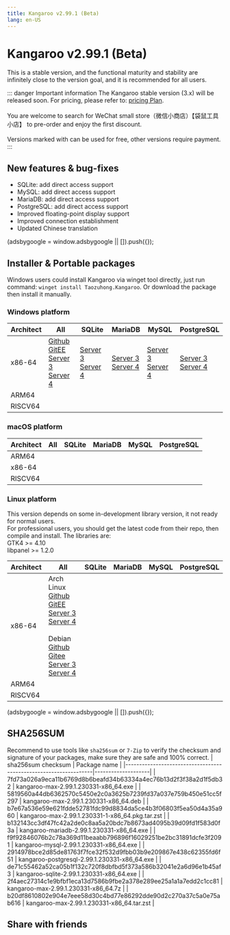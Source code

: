 ```yaml
---
title: Kangaroo v2.99.1 (Beta)
lang: en-US
---
```


# Kangaroo v2.99.1 (Beta)
This is a stable version, and the functional maturity and stability are infinitely close to the version goal, and it is recommended for all users.

::: danger Important information
The Kangaroo stable version (3.x) will be released soon. For pricing, please refer to: [pricing Plan](../document/pricing.md).<br/><br/>
You are welcome to search for WeChat small store（微信小商店）【袋鼠工具小店】 to pre-order and enjoy the first discount. <br/><br/>
Versions marked with <Badge text="Dev" /> <Badge text="Beta"/> can be used for free, other versions require payment.
:::


## New features & bug-fixes
- SQLite: add direct access support
- MySQL: add direct access support
- MariaDB: add direct access support
- PostgreSQL: add direct access support
- Improved floating-point display support
- Improved connection establishment
- Updated Chinese translation

<div>
    <script2 type="text/javascript" async="true" src="https://pagead2.googlesyndication.com/pagead/js/adsbygoogle.js" />
    <ins class="adsbygoogle"
        style="display:block; text-align:center;"
        data-ad-layout="in-article"
        data-ad-format="fluid"
        data-ad-client="ca-pub-3975819313740938"
        data-ad-slot="6760827895"></ins>
    <script2 type="text/javascript">
        (adsbygoogle = window.adsbygoogle || []).push({});
    </script2>
</div>

## Installer & Portable packages
Windows users could install Kangaroo via winget tool directly, just run command: `winget install Taozuhong.Kangaroo`. Or download the package then install it manually.

### Windows platform
| Architect         | All               | SQLite            | MariaDB           | MySQL             | PostgreSQL        |
|-------------------|-------------------|-------------------|-------------------|-------------------|-------------------|
| x86-64            |[Github](https://github.com/dbkangaroo/kangaroo/releases/download/v2.99.1.230331/kangaroo-max-2.99.1.230331-x86_64.exe) <br/> [GitEE](https://gitee.com/dbkangaroo/kangaroo/releases/download/v2.99.1.230331/kangaroo-max-2.99.1.230331-x86_64.exe) <br/> [Server 3](https://kangaroo.awaysoft.com/downloads/v2.99.1.230331/kangaroo-max-2.99.1.230331-x86_64.exe) <br/> [Server 4](https://d4.injdk.cn/dbkangaroo/v2.99.1.230331/kangaroo-max-2.99.1.230331-x86_64.exe) | [Server 3](https://kangaroo.awaysoft.com/downloads/v2.99.1.230331/kangaroo-sqlite-2.99.1.230331-x86_64.exe) <br/> [Server 4](https://d4.injdk.cn/dbkangaroo/v2.99.1.230331/kangaroo-sqlite-2.99.1.230331-x86_64.exe) | [Server 3](https://kangaroo.awaysoft.com/downloads/v2.99.1.230331/kangaroo-mariadb-2.99.1.230331-x86_64.exe) <br/> [Server 4](https://d4.injdk.cn/dbkangaroo/v2.99.1.230331/kangaroo-mariadb-2.99.1.230331-x86_64.exe) | [Server 3](https://kangaroo.awaysoft.com/downloads/v2.99.1.230331/kangaroo-mysql-2.99.1.230331-x86_64.exe) <br/> [Server 4](https://d4.injdk.cn/dbkangaroo/v2.99.1.230331/kangaroo-mysql-2.99.1.230331-x86_64.exe) | [Server 3](https://kangaroo.awaysoft.com/downloads/v2.99.1.230331/kangaroo-postgresql-2.99.1.230331-x86_64.exe) <br/> [Server 4](https://d4.injdk.cn/dbkangaroo/v2.99.1.230331/kangaroo-postgresql-2.99.1.230331-x86_64.exe) |
| ARM64             | | | | | |
| RISCV64           | | | | | |

### macOS platform
| Architect         | All               | SQLite            | MariaDB           | MySQL             | PostgreSQL        |
|-------------------|-------------------|-------------------|-------------------|-------------------|-------------------|
| ARM64             | | | | | |
| x86-64            | | | | | |
| RISCV64           | | | | | |


### Linux platform
This version depends on some in-development library version, it not ready for normal users.<br/>
For professional users, you should get the latest code from their repo, then compile and install. The libraries are:<br/>
GTK4 >= 4.10 <br/>
libpanel >= 1.2.0

| Architect         | All               | SQLite            | MariaDB           | MySQL             | PostgreSQL        |
|-------------------|-------------------|-------------------|-------------------|-------------------|-------------------|
| x86-64            | Arch Linux<br/>[Github](https://github.com/dbkangaroo/kangaroo/releases/download/v2.99.1.230331/kangaroo-max-2.99.1.230331-1-x86_64.pkg.tar.zst) <br/> [GitEE](https://gitee.com/dbkangaroo/kangaroo/releases/download/v2.99.1.230331/kangaroo-max-2.99.1.230331-1-x86_64.pkg.tar.zst) <br/>[Server 3](https://kangaroo.awaysoft.com/downloads/v2.99.1.230331/kangaroo-max-2.99.1.230331-1-x86_64.pkg.tar.zst) <br/> [Server 4](https://d4.injdk.cn/dbkangaroo/v2.99.1.230331/kangaroo-max-2.99.1.230331-1-x86_64.pkg.tar.zst)<br/><br/> Debian<br/> [Github](https://github.com/dbkangaroo/kangaroo/releases/download/v2.99.1.230331/kangaroo-max-2.99.1.230331-x86_64.deb) <br/>[Gitee](https://gitee.com/dbkangaroo/kangaroo/releases/download/v2.99.1.230331/kangaroo-max-2.99.1.230331-x86_64.deb) <br/>[Server 3](https://kangaroo.awaysoft.com/downloads/v2.99.1.230331/kangaroo-max-2.99.1.230331-x86_64.deb) <br/>[Server 4](https://d4.injdk.cn/dbkangaroo/v2.99.1.230331/kangaroo-max-2.99.1.230331-x86_64.deb)| | | | |
| ARM64             | | | | | |
| RISCV64           | | | | | |

<div>
    <script2 type="text/javascript" async="true" src="https://pagead2.googlesyndication.com/pagead/js/adsbygoogle.js" />
    <ins class="adsbygoogle"
        style="display:block; text-align:center;"
        data-ad-layout="in-article"
        data-ad-format="fluid"
        data-ad-client="ca-pub-3975819313740938"
        data-ad-slot="6760827895"></ins>
    <script2 type="text/javascript">
        (adsbygoogle = window.adsbygoogle || []).push({});
    </script2>
</div>

## SHA256SUM
Recommend to use tools like `sha256sum` or `7-Zip` to verify the checksum and signature of your packages, make sure they are safe and 100% correct.
| sha256sum checksum                                               | Package name       |
|------------------------------------------------------------------|--------------------|
| 7fd73a026a9eca11b6769d8b6beafd34b63334a4ec76b13d2f3f38a2d1f5db32 | kangaroo-max-2.99.1.230331-x86_64.exe            |
| 5819560a44db6362570c5450e2c0a3625b7239fd37a037e759b450e51cc5f297 | kangaroo-max-2.99.1.230331-x86_64.deb            |
| b7e67a536e59e621fdde52781fdc99d8834da5ce4b3f06803f5ea50d4a35a960 | kangaroo-max-2.99.1.230331-1-x86_64.pkg.tar.zst  |
| b132143cc3df47fc42a2de0c8aa5a20bdc7b8673ad4095b39d09fd1f583d0f3a | kangaroo-mariadb-2.99.1.230331-x86_64.exe        |
| f9f92846076b2c78a369d11beaabb796896f16029251be2bc31891dcfe3f2091 | kangaroo-mysql-2.99.1.230331-x86_64.exe          |
| 2914978bce2d85de81763f7fce32f532d9fbb03b9e209867e438c62355fd6f51 | kangaroo-postgresql-2.99.1.230331-x86_64.exe     |
| de71c55462a52ca05b1f132c720f8dbfbd5f373a586b32041e2a6d96e1b45af3 | kangaroo-sqlite-2.99.1.230331-x86_64.exe         |
| 2f4aec27314c1e9bfbf1eca13d7586b9fbe2a378e289ee25a1a1a7edd2c1cc81 | kangaroo-max-2.99.1.230331-x86_64.7z             |
| b20df8610802e904e7eee58d30c4bd77e86292dde90d2c270a37c5a0e75ab616 | kangaroo-max-2.99.1.230331-x86_64.tar.zst        |


## Share with friends
<social-share :networks="['facebook', 'twitter', 'whatsapp', 'telegram', 'linkedin', 'reddit', 'line', 'skype', 'pinterest']" />

